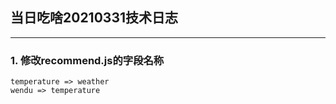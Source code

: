## 当日吃啥20210331技术日志 ##
---

### 1. 修改recommend.js的字段名称
```
temperature => weather
wendu => temperature
```
